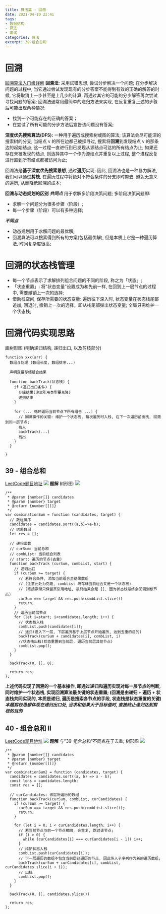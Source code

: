 ```yaml
---
title: 算法篇 - 回溯
date: 2021-04-10 22:41
tags: 
- 数据结构
- 算法
- 面试
categories: 算法
excerpt: 39-组合总和
---
```


# 回溯
[回溯算法入门级详解](https://leetcode-cn.com/problems/permutations/solution/hui-su-suan-fa-python-dai-ma-java-dai-ma-by-liweiw/)
**回溯法:** 采用试错思想, 尝试分步解决一个问题; 在分步解决问题的过程中, 当它通过尝试发现现有的分步答案不能得到有效的正确的解答的时候, 它将取消上一步甚至是上几步的计算, 再通过其它的可能的分步解答再次尝试寻找问题的答案; 回溯法通常用最简单的递归方法来实现, 在反复重复上述的步骤后可能出现两种情况:
* 找到一个可能存在的正确的答案；
* 在尝试了所有可能的分步方法后宣告该问题没有答案; 

**深度优先搜索算法(DFS):** 一种用于遍历或搜索树或图的算法; 该算法会尽可能深的搜索树的分支; 当结点 v 的所在边都己被探寻过, 搜索将**回溯**到发现结点 v 的那条边的起始结点; 这一过程一直进行到已发现从源结点可达的所有结点为止; 如果还存在未被发现的结点, 则选择其中一个作为源结点并重复以上过程, 整个进程反复进行直到所有结点都被访问为止; 

回溯法是**基于深度优先搜索思想**, 通过**遍历**实现; 因此, 回溯法也是一种暴力解法, 我们可以通过**剪枝**, 在遍历过程中将绝对不符合条件的分支即时剪去, 避免无意义的遍历, 从而降低回溯的成本;

**回溯与动态规划的区别**
***共同点***
用于求解多阶段决策问题; 多阶段决策问题即:
* 求解一个问题分为很多步骤（阶段）;
* 每一个步骤（阶段）可以有多种选择; 

***不同点***
* 动态规划用于求解问题的最优解;
* 回溯算法可以搜索得到所有的方案(包括最优解), 但是本质上它是一种遍历算法, 时间复杂度很高; 

# 回溯的状态栈管理
* 每一个节点表示了求解排列组合问题的不同的阶段, 称之为「状态」;
* 「状态重置」: 将"状态变量"设置成为和先前一样, 在回到上一层节点的过程中, 需要撤销上一次的选择;
* 借助栈空间, 保存所需要的状态变量: 遍历往下深入时, 状态变量在状态栈尾部追加, 回退时, 撤销上一次的选择，即从栈尾部弹出状态变量; 全局只需维护一个状态栈;


# 回溯代码实现思路
画树形图 (明确递归结构, 递归出口, 以及剪枝部分)
```
function xxx(arr) {
  数组与处理 (数组长度, 数组排序...)

  声明变量存储组合结果

  function backTrack(状态栈) {
    if (递归出口条件) {
      存储结果(注意引用类型要克隆)
      递归结束
    }

    for (... 循环遍历当前节点下所有组合 ...) {
      // 回溯操作的关键: 维护一个状态栈, 每次遍历时入栈, 在下一次遍历前出栈, 回溯到同一层节点;
      栈入
      backTrack(...)
      栈出
    }
  }

}
```


## 39 - 组合总和
[LeetCode题目地址](https://leetcode-cn.com/problems/combination-sum/submissions/)
![](/img/posts_img/算法篇-回溯-39组合总和-1.png)
**题解**
树形图:
![](/img/posts_img/算法篇-回溯-39组合总和-2.png)
```
/**
 * @param {number[]} candidates
 * @param {number} target
 * @return {number[][]}
 */
var combinationSum = function (candidates, target) {
  // 数组排序
  candidates = candidates.sort((a,b)=>a-b);
  // 结果数组
  let res = [];

  // 递归函数
  // curSum: 当前总和
  // combList: 当前组合列表
  // start: 遍历的节点(去重)
  function backTrack (curSum, combList, start) {
    // 递归出口
    if (curSum >= target) {
      // 若符合条件, 添加当前组合至结果数组
      // (注意此处为克隆, combList 既存储当前组合又是一个状态栈)
      // (直接存储只保留其引用地址, 最终结果会是 [], 因为状态栈最终会回溯到根节点)
      curSum === target && res.push(combList.slice())
      return;
    }
    // 遍历当前层节点
    for (let i=start; i<candidates.length; i++) {
      // 状态栈入栈
      combList.push(candidates[i]);
      // 递归(进入下一层, 下层遍历基于上层节点开始遍历, 达到去重的目的)
      backTrack(curSum + candidates[i], combList, i)
      //状态栈出栈(状态重置到当前层, 遍历当前层其他节点)
      combList.pop();
    }
  }

  backTrack(0, [], 0);

  return res;
};
```

**上述代码实现了回溯的一个基本操作, 即通过递归和遍历实现对每一层节点的判断, 同时维护一个状态栈, 实现回溯算法最关键的状态重置; (回溯是由递归 + 遍历 + 状态栈共同实现的, 本质是递归, 遍历是搜索各节点的手段, 状态栈是状态重置的关键)**
***本题剪枝思想体现在递归出口处, 当求和结果大于目标值时, 直接终止递归达到剪枝的目的***


## 40 - 组合总和 Ⅱ
[LeetCode题目地址](https://leetcode-cn.com/problems/combination-sum-ii/)
![](/img/posts_img/算法篇-回溯-40组合总和Ⅱ-1.png)
**题解**
与"39-组合总和"不同点在于去重;
树形图
![](/img/posts_img/算法篇-回溯-40组合总和Ⅱ-2.png)
```
/**
 * @param {number[]} candidates
 * @param {number} target
 * @return {number[][]}
 */
var combinationSum2 = function (candidates, target) {
  candidates = candidates.sort((a, b) => a - b);
  const lens = candidates.length;
  const res = [];

  // curCandidates: 该层所遍历的数组
  function backTrack(curSum, combList, curCandidates) {
    if (curSum >= target) {
      curSum === target && res.push(combList.slice());
      return;
    }

    for (let i = 0; i < curCandidates.length; i++) {
      // 若当前节点与前一个节点相同, 会重复, 跳过该节点;
      if (i > 0) {
        while (curCandidates[i] === curCandidates[i - 1]) i++;
      }
      // 维护状态入栈
      combList.push(curCandidates[i]);
      // 下一层遍历的数组不包含当前层已遍历的节点, 因此传入子序列作为新的遍历数组;
      backTrack(curSum + curCandidates[i], combList, curCandidates.slice(i + 1));
      // 出栈
      combList.pop();
    }
  }

  backTrack(0, [], candidates.slice())

  return res;
};
```
